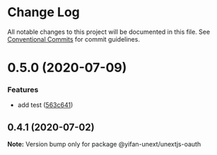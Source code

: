 # Change Log

All notable changes to this project will be documented in this file.
See [Conventional Commits](https://conventionalcommits.org) for commit guidelines.

# 0.5.0 (2020-07-09)


### Features

* add test ([563c641](https://github.com/yifan-unext/webfront_packages/commit/563c6415839f4cefb39a20e6273131a57cf4ab48))





## 0.4.1 (2020-07-02)

**Note:** Version bump only for package @yifan-unext/unextjs-oauth
